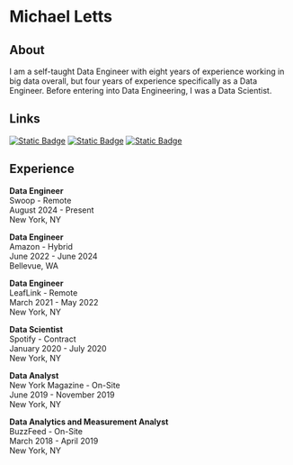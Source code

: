 # Michael Letts

## About

I am a self-taught Data Engineer with eight years of experience working in big data overall, but four years of experience specifically as a Data Engineer. Before entering into Data Engineering, I was a Data Scientist. 

## Links
[![Static Badge](https://img.shields.io/badge/PyPI-yellow?logo=pypi)](https://pypi.org/user/lettsmt/)
[![Static Badge](https://img.shields.io/badge/Github-black?logo=github)](https://github.com/michaelthomasletts)
[![Static Badge](https://img.shields.io/badge/LinkedIn-blue?logo=linkedin)](https://www.linkedin.com/in/lettsmichael/)

## Experience

**Data Engineer**<br>
Swoop - Remote<br>
August 2024 - Present<br>
New York, NY

**Data Engineer**<br>
Amazon - Hybrid<br>
June 2022 - June 2024<br>
Bellevue, WA<br>

**Data Engineer**<br>
LeafLink - Remote<br>
March 2021 - May 2022<br>
New York, NY

**Data Scientist**<br>
Spotify - Contract<br>
January 2020 - July 2020<br>
New York, NY

**Data Analyst**<br>
New York Magazine - On-Site<br>
June 2019 - November 2019<br>
New York, NY

**Data Analytics and Measurement Analyst**<br>
BuzzFeed - On-Site<br>
March 2018 - April 2019<br>
New York, NY
